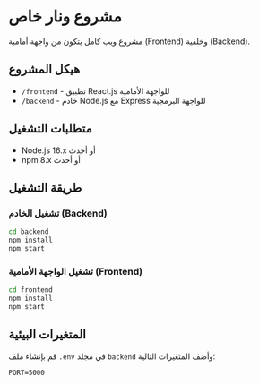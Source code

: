 # مشروع ونار خاص

مشروع ويب كامل يتكون من واجهة أمامية (Frontend) وخلفية (Backend).

## هيكل المشروع

- `/frontend` - تطبيق React.js للواجهة الأمامية
- `/backend` - خادم Node.js مع Express للواجهة البرمجية

## متطلبات التشغيل

- Node.js 16.x أو أحدث
- npm 8.x أو أحدث

## طريقة التشغيل

### تشغيل الخادم (Backend)

```bash
cd backend
npm install
npm start
```

### تشغيل الواجهة الأمامية (Frontend)

```bash
cd frontend
npm install
npm start
```

## المتغيرات البيئية

قم بإنشاء ملف `.env` في مجلد `backend` وأضف المتغيرات التالية:

```
PORT=5000
```
